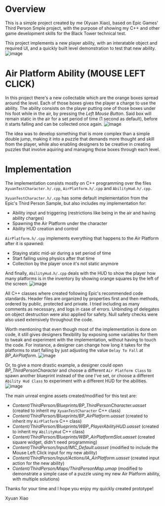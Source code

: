 # Overview

This is a simple project created by me (Xyuan Xiao), based on Epic Games' Third Person Smple project, with the purpose of showing my C++ and other game development skills for the Black Tower technical test.

This project implements a new player ability, with an interatable object and required UI, and a quickly built level demonstration to test that new ability.
![image](https://github.com/user-attachments/assets/f8041692-259c-4090-8835-88a202c5fbb0)

# Air Platform Ability (MOUSE LEFT CLICK)

In this project there's a new collectable which are the orange boxes spread around the level. Each of those boxes gives the player a charge to use the ability.
The ability consists on the player putting one of those boxes under his foot while in the air, by pressing the *Left Mouse Button*. Said box will remain static in the air for a set period of time (1 second as default), before it starts falling and can be collected once again.
 ![image](https://github.com/user-attachments/assets/854bec32-c44c-47d3-9a3e-0b30d559984c)

The idea was to develop something that is more complex than a simple double jump, making it into a puzzle that demands more thought and skill from the player, while also enabling designers to be creative in creating puzzles that involve aquiring and managing those boxes through each level.

# Implementation

The implementation consists mostly on C++ programming over the files `XyuanTestCharacter.h/.cpp`, `AirPlatform.h/.cpp` and `AbilityHud.h/.cpp`.

`XyuanTestCharacter.h/.cpp` has some default implementation from the Epic's Third Person Sample, but also includes my implementation for:
- Ability input and triggering (restrictions like being in the air and having ability charges)
- Spawning the Air Platform under the character
- Ability HUD creation and control

`AirPlatform.h/.cpp` implements everything that happens to the Air Platform after it is spawned:
- Staying static mid-air during a set period of time
- Start falling using physics after that time
- Collection by the player once it's not static anymore

And finally, `AbilityHud.h/.cpp` deals with the HUD to show the player how many platforms is in the inventory by showing orange squares by the left of the screen:
![image](https://github.com/user-attachments/assets/63e1b9c4-468d-4294-80ec-4f2dd0b0b40b)

All C++ classes where created following Epic's recommended code standards. Header files are organized by properties first and then methods, ordered by public, protected and private.
I tried including as many comments as necessary, and logs in case of errors. Unbinding of delegates on object destruction were also applied for safety.
Null safety checks were also used extensively throughout the code.

Worth mentioning that even though most of the implementation is done on code, it still gives designers flexibility by exposing some variables for them to tweak and experiment with the implementation, without having to touch the code.
For instance, a designer can change how long it takes for the platforms to start falling by just adjusting the value `Delay To Fall` at *BP_AirPlatform*.
![image](https://github.com/user-attachments/assets/ab1bdc86-1769-4df0-8776-84bcdf65ed91)

Or, to give a more drastic example, a designer could open *BP_ThirdPersonCharacter* and choose a different `Air Platform Class` to spawn another blueprint instead of the one I've set, or choose a different `Ability Hud Class` to experiment with a different HUD for the abilities.
![image](https://github.com/user-attachments/assets/7371b0e5-64a7-48b5-8c2f-9d8f59cb54f4)

The main unreal engine assets created/modified for this test are:
- *Content/ThirdPerson/Blueprints/BP_ThirdPersonCharacter.uasset* (created to inherit my `XyuanTestCharacter` C++ class)
- *Content/ThirdPerson/Blueprints/BP_AirPlatform.uasset* (created to inherit my `AirPlatform` C++ class)
- *Content/ThirdPerson/Blueprints/WBP_PlayerAbilityHUD.uasset* (created to inherit my `AbilityHud` C++ class)
- *Content/ThirdPerson/Blueprints/WBP_AirPlatformSlot.uasset* (created square widget, didn't need programming)
- *Content/ThirdPerson/Input/IMC_Default.uasset* (modified to include the Mouse Left Click input for my new ability)
- *Content/ThirdPerson/Input/Actions/IA_AirPlatform.uasset* (created input action for the new ability)
- *Content/ThirdPerson/Maps/ThirdPersonMap.umap* (modified to demonstrate a simple case of a puzzle using my new Air Platform ability, with multiple solutions)

Thanks for your time and I hope you enjoy my quickly created prototype!

Xyuan Xiao



